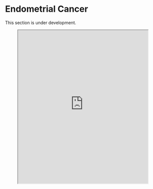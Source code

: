 # Endometrial Cancer
This section is under development.


<figure>
    <iframe src="https://drive.google.com/file/d/1JJ7UD-wK9PNFi5AV9-8AbYMtZaKGcZH0/view?usp=sharing/trial_fig.html" style="width: 100%; height: 500px;"></iframe>
</figure>





